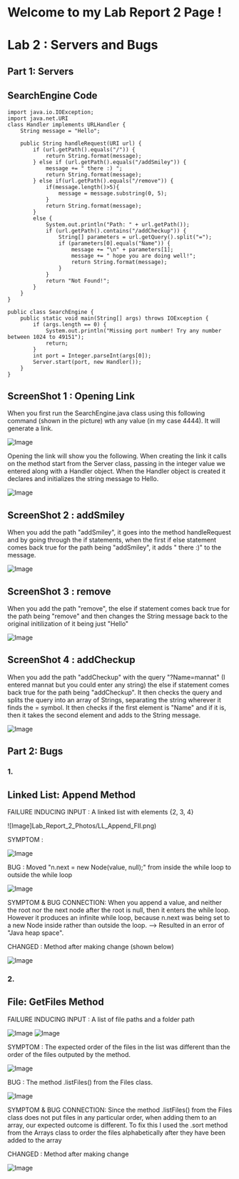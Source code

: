 # **Welcome to my Lab Report 2 Page !**

# Lab 2 : Servers and Bugs 

## Part 1: Servers

SearchEngine Code
--------------------------
>

    import java.io.IOException;
    import java.net.URI
    class Handler implements URLHandler {
        String message = "Hello";

        public String handleRequest(URI url) {
            if (url.getPath().equals("/")) {
                return String.format(message);
            } else if (url.getPath().equals("/addSmiley")) {
                message += " there :) ";
                return String.format(message);
            } else if(url.getPath().equals("/remove")) {
                if(message.length()>5){
                    message = message.substring(0, 5); 
                }
                return String.format(message);
            }
            else {
                System.out.println("Path: " + url.getPath());
                if (url.getPath().contains("/addCheckup")) {
                    String[] parameters = url.getQuery().split("=");
                    if (parameters[0].equals("Name")) {
                        message += "\n" + parameters[1];
                        message += " hope you are doing well!";
                        return String.format(message);
                    }
                }
                return "Not Found!";
            }
        }
    }

    public class SearchEngine {
        public static void main(String[] args) throws IOException {
            if (args.length == 0) {
                System.out.println("Missing port number! Try any number between 1024 to 49151");
                return;
            }
            int port = Integer.parseInt(args[0]);
            Server.start(port, new Handler());
        }
    }

ScreenShot 1 : Opening Link
--------------------------
When you first run the SearchEngine.java class using this following command (shown in the picture) wth any value (in my case 4444). It will generate a link. 

![Image](Lab_Report_2_Photos/Server_callingServer.png)

Opening the link will show you the following. When creating the link it calls on the method start from the Server class, passing in the integer value we entered along with a Handler object. When the Handler object is created it declares and initializes the string message to Hello. 

![Image](Lab_Report_2_Photos/Server_OpeningLink.png)

ScreenShot 2 : addSmiley
--------------------------
When you add the path "addSmiley", it goes into the method handleRequest and by going through the if statements, when the first if else statement comes back true for the path being "addSmiley", it adds " there :)" to the message. 

![Image](Lab_Report_2_Photos/Server_AddUse.png)

ScreenShot 3 : remove
--------------------------
When you add the path "remove", the else if statement comes back true for the path being "remove" and then changes the String message back to the original initilization of it being just "Hello"

![Image](Lab_Report_2_Photos/UsingRemove.png)

ScreenShot 4 : addCheckup
--------------------------
When you add the path "addCheckup" with the query "?Name=mannat" (I entered mannat but you could enter any string) the else if statement comes back true for the path being "addCheckup". It then checks the query and splits the query into an array of Strings, separating the string wherever it finds the = symbol. It then checks if the first element is "Name" and if it is, then it takes the second element and adds to the String message. 

![Image](Lab_Report_2_Photos/Server_QueryUse.png)

## Part 2: Bugs 

### 1. 


Linked List: Append Method
--------------------------
FAILURE INDUCING INPUT : A linked list with elements {2, 3, 4}

![Image]Lab_Report_2_Photos/LL_Append_FII.png)

SYMPTOM : 

![Image](Lab_Report_2_Photos/LL_Append_Symptom.png)

BUG : Moved  "n.next = new Node(value, null);" from inside the while loop to outside the while loop 

![Image](Lab_Report_2_Photos/LL_Append_Bugs.png)

SYMPTOM & BUG CONNECTION: When you append a value, and neither the root nor the next node after the root is null, then it enters the while loop. However it produces an infinite while loop, because n.next was being set to a new Node inside rather than outside the loop. --> Resulted in an error of "Java heap space". 


CHANGED : Method after making change (shown below)

![Image](Lab_Report_2_Photos/LL_Append_Changed.png)



### 2. 


File: GetFiles Method
--------------------------

FAILURE INDUCING INPUT : A list of file paths and a folder path

![Image](Lab_Report_2_Photos/Files_GetFiles_FII.png)
![Image](Lab_Report_2_Photos/Files_GetFiles_FII2.png)


SYMPTOM : The expected order of the files in the list was different than the order of the files outputed by the method. 

![Image](Lab_Report_2_Photos/Files_GetFiles_Symptoms.png)

BUG : The method .listFiles() from the Files class.

![Image](Lab_Report_2_Photos/Files_GetFiles_Bugs.png)

SYMPTOM & BUG CONNECTION: Since the method .listFiles() from the Files class does not put files in any particular order, when adding them to an array, our expected outcome is different. To fix this I used the .sort method from the Arrays class to order the files alphabetically after they have been added to the array

CHANGED : Method after making change

![Image](Lab_Report_2_Photos/Files_GetFiles_Changes.png)


